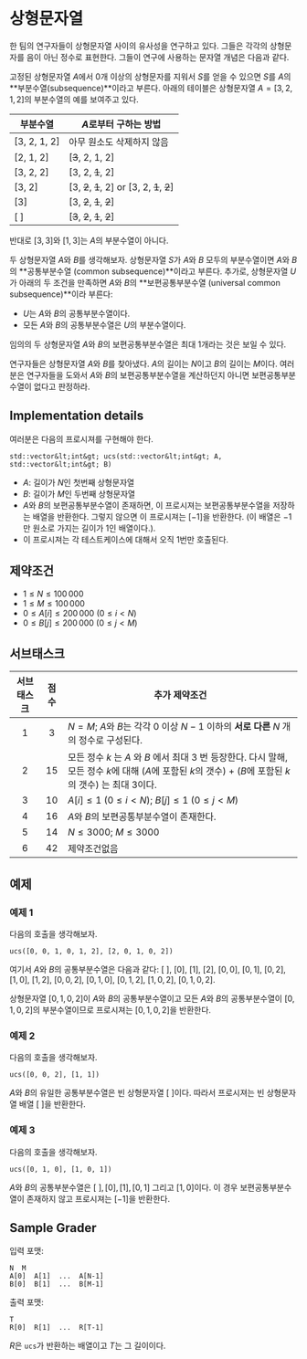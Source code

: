 # 상형문자열


한 팀의 연구자들이 상형문자열 사이의 유사성을 연구하고 있다. 
그들은 각각의 상형문자를 음이 아닌 정수로 표현한다. 
그들이 연구에 사용하는 문자열 개념은 다음과 같다.

고정된 상형문자열 $A$에서 $0$개 이상의 상형문자를 지워서 $S$를 얻을 수 있으면 $S$를 $A$의 **부분수열(subsequence)**이라고 부른다.
아래의 테이블은 상형문자열 $A = [3, 2, 1, 2]$의 부분수열의 예를 보여주고 있다. 

| 부분수열   | $A$로부터 구하는 방법 |
|----------------|---------------------------------|
| [3, 2, 1, 2] | 아무 원소도 삭제하지 않음
| [2, 1, 2]     | [<s>3</s>, 2, 1, 2]
| [3, 2, 2]     | [3, 2, <s>1</s>, 2]
| [3, 2]         | [3, <s>2</s>, <s>1</s>, 2] or [3, 2, <s>1</s>, <s>2</s>]
| [3]             | [3, <s>2</s>, <s>1</s>, <s>2</s>]
| [ ]              | [<s>3</s>, <s>2</s>, <s>1</s>, <s>2</s>]

반대로 $[3, 3]$와 $[1, 3]$는 $A$의 부분수열이 아니다.


두 상형문자열 $A$와 $B$를 생각해보자.
상형문자열 $S$가  $A$와 $B$ 모두의 부분수열이면 $A$와 $B$의 **공통부분수열 (common subsequence)**이라고 부른다.
추가로, 상형문자열 $U$가 아래의 두 조건을 만족하면 $A$와 $B$의 **보편공통부분수열 (universal common subsequence)**이라 부른다:
* $U$는 $A$와 $B$의 공통부분수열이다.
* 모든 $A$와 $B$의 공통부분수열은 $U$의 부분수열이다.

임의의 두 상형문자열 $A$와 $B$의 보편공통부분수열은 최대 1개라는 것은 보일 수 있다. 

 연구자들은 상형문자열 $A$와 $B$를 찾아냈다.
 $A$의 길이는 $N$이고 $B$의 길이는 $M$이다. 
 여러분은 연구자들을 도와서 $A$와 $B$의 보편공통부분수열을 계산하던지 아니면 보편공통부분수열이 없다고 판정하라. 

## Implementation details

여러분은 다음의 프로시져를 구현해야 한다.

```
std::vector&lt;int&gt; ucs(std::vector&lt;int&gt; A, std::vector&lt;int&gt; B)
```

* $A$: 길이가 $N$인 첫번째 상형문자열
* $B$: 길이가 $M$인 두번째 상형문자열
* $A$와 $B$의 보편공통부분수열이 존재하면, 이 프로시져는 보편공통부분수열을 저장하는 배열을 반환한다. 그렇지 않으면 이 프로시져는 $[-1]$을 반환한다.
   (이 배열은 $-1$만 원소로 가지는 길이가 $1$인 배열이다.).
* 이 프로시져는 각 테스트케이스에 대해서 오직 1번만 호출된다.

## 제약조건

* $1 \leq N \leq 100\,000$
* $1 \leq M \leq 100\,000$
* $0 \leq A[i] \leq 200\,000$  ($0 \leq i < N$)
* $0 \leq B[j] \leq 200\,000$  ($0 \leq j < M$)

## 서브태스크

| 서브태스크 | 점수  | 추가 제약조건|
| :-----: | :----: | ---------------------- |
| 1       | $3$    | $N = M$; $A$와 $B$는 각각 $0$ 이상 $N-1$ 이하의 **서로 다른** $N$ 개의 정수로 구성된다.
| 2       | $15$   | 모든 정수 $k$ 는 $A$ 와 $B$ 에서 최대 $3$ 번 등장한다. 다시 말해, 모든 정수 $k$에 대해 ($A$에 포함된 $k$의 갯수) + ($B$에 포함된 $k$의 갯수) 는 최대 $3$이다. 
| 3       | $10$   | $A[i] \leq 1$ ($0 \leq i < N$); $B[j] \leq 1$ ($0 \leq j < M$)
| 4       | $16$   | $A$와 $B$의 보편공통부분수열이 존재한다.
| 5       | $14$   | $N \leq 3000$; $M \leq 3000$
| 6       | $42$   | 제약조건없음

## 예제

### 예제 1

다음의 호출을 생각해보자.
```
ucs([0, 0, 1, 0, 1, 2], [2, 0, 1, 0, 2])
```

여기서 $A$와 $B$의 공통부분수열은 다음과 같다:
 $[\ ]$, $[0]$, $[1]$, $[2]$, $[0, 0]$, $[0, 1]$, $[0, 2]$, $[1, 0]$, $[1, 2]$, $[0, 0, 2]$, $[0, 1, 0]$, $[0, 1, 2]$, $[1, 0, 2]$, $[0, 1, 0, 2]$.

상형문자열 $[0, 1, 0, 2]$이 $A$와 $B$의 공통부분수열이고 모든 $A$와 $B$의 공통부분수열이 
$[0, 1, 0, 2]$의 부분수열이므로 프로시져는 $[0, 1, 0, 2]$을 반환한다. 

### 예제 2

다음의 호출을 생각해보자.
```
ucs([0, 0, 2], [1, 1])
```
$A$와 $B$의 유일한 공통부분수열은 빈 상형문자열 $[\ ]$이다.
따라서 프로시져는 빈 상형문자열 배열 $[\ ]$을 반환한다.

### 예제 3

다음의 호출을 생각해보자.
```
ucs([0, 1, 0], [1, 0, 1])
```
$A$와 $B$의 공통부분수열은 $[\ ], [0], [1], [0, 1]$ 그리고 $[1, 0]$이다. 
이 경우 보편공통부분수열이 존재하지 않고 프로시져는 $[-1]$을 반환한다.

## Sample Grader

입력 포맷:

```
N  M
A[0]  A[1]  ...  A[N-1]
B[0]  B[1]  ...  B[M-1]
```

출력 포맷:

```
T
R[0]  R[1]  ...  R[T-1]
```

$R$은 `ucs`가 반환하는 배열이고 $T$는 그 길이이다.
